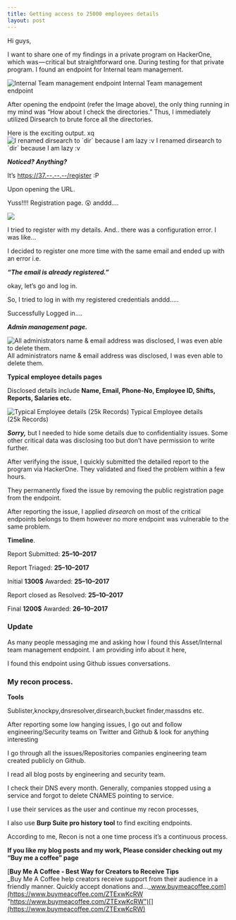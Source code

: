 ```yaml
---
title: Getting access to 25000 employees details
layout: post
---
```


Hi guys,

I want to share one of my findings in a private program on HackerOne, which was — critical but straightforward one. During testing for that private program. I found an endpoint for Internal team management.

![Internal Team management endpoint](https://cdn-images-1.medium.com/max/800/1*gaorKvd3BUxEl0nxbvCK9Q.png)
Internal Team management endpoint

After opening the endpoint (refer the Image above), the only thing running in my mind was “How about I check the directories.” Thus, I immediately utilized Dirsearch to brute force all the directories.

Here is the exciting output.
xq
![I renamed dirsearch to \`dir\` because I am lazy :v](https://cdn-images-1.medium.com/max/800/1*qLcRlf4A_IQIWz7Qth1Xdw.png)
I renamed dirsearch to \`dir\` because I am lazy :v

**_Noticed? Anything?_**

It’s [https://37.--.--.--/register](http://s2.quickmeme.com/img/c5/c595586b491836bb2135fb603c2f4e5997ce0e2f8e41c30a81af650f568eaff8.jpg) :P

Upon opening the URL.

Yuss!!!! Registration page. 😮 anddd….

![](https://cdn-images-1.medium.com/max/800/1*SsXM8Vo5Wpip7hiaqVr-iw.png)

I tried to register with my details. And.. there was a configuration error. I was like…

I decided to register one more time with the same email and ended up with an error i.e.

**_“The email is already registered.”_**

okay, let’s go and log in.

So, I tried to log in with my registered credentials anddd…..

Successfully Logged in….

**_Admin management page._**

![All administrators name & email address was disclosed, I was even able to delete them.](https://cdn-images-1.medium.com/max/800/1*7tBKZpxAIOxG5wyUIDIGtg.png)
All administrators name & email address was disclosed, I was even able to delete them.

**Typical employee details pages**

Disclosed details include **Name, Email, Phone-No, Employee ID, Shifts, Reports, Salaries etc.**

![Typical Employee details (25k Records)](https://cdn-images-1.medium.com/max/800/1*AgTMv_sZ3X9ffgKF9pCP0Q.png)
Typical Employee details (25k Records)

**_Sorry,_** but I needed to hide some details due to confidentiality issues. Some other critical data was disclosing too but don’t have permission to write further.

After verifying the issue, I quickly submitted the detailed report to the program via HackerOne. They validated and fixed the problem within a few hours.

They permanently fixed the issue by removing the public registration page from the endpoint.

After reporting the issue, I applied _dirsearch_ on most of the critical endpoints belongs to them however no more endpoint was vulnerable to the same problem.

**Timeline**.

Report Submitted: **25–10–2017**

Report Triaged: **25–10–2017**

Initial **1300$** Awarded: **25–10–2017**

Report closed as Resolved: **25–10–2017**

Final **1200$** Awarded: **26–10–2017**

### Update

As many people messaging me and asking how I found this Asset/Internal team management endpoint. I am providing info about it here,

I found this endpoint using Github issues conversations.

### My recon process.

**Tools**

Sublister,knockpy,dnsresolver,dirsearch,bucket finder,massdns etc.

After reporting some low hanging issues, I go out and follow engineering/Security teams on Twitter and Github & look for anything interesting

I go through all the issues/Repositories companies engineering team created publicly on Github.

I read all blog posts by engineering and security team.

I check their DNS every month. Generally, companies stopped using a service and forgot to delete CNAMES pointing to service.

I use their services as the user and continue my recon processes,

I also use **Burp Suite pro history tool** to find exciting endpoints.

According to me, Recon is not a one time process it’s a continuous process.

**If you like my blog posts and my work, Please consider checking out my “Buy me a coffee” page**

[**Buy Me A Coffee - Best Way for Creators to Receive Tips**  
_Buy Me A Coffee help creators receive support from their audience in a friendly manner. Quickly accept donations and…_www.buymeacoffee.com](https://www.buymeacoffee.com/ZTExwKcRW "https://www.buymeacoffee.com/ZTExwKcRW")[](https://www.buymeacoffee.com/ZTExwKcRW)
